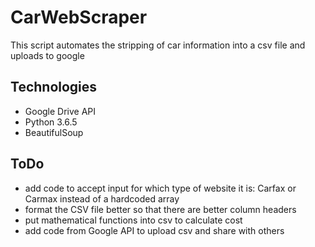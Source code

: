 # CarWebScraper
This script automates the stripping of car information into a csv file and uploads to google

## Technologies
- Google Drive API
- Python 3.6.5
- BeautifulSoup

## ToDo
- add code to accept input for which type of website it is: Carfax or Carmax instead of a hardcoded array
- format the CSV file better so that there are better column headers
- put mathematical functions into csv to calculate cost
- add code from Google API to upload csv and share with others
